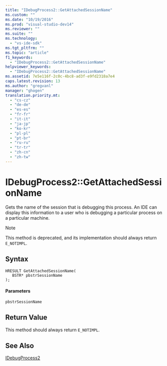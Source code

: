 ```yaml
---
title: "IDebugProcess2::GetAttachedSessionName"
ms.custom: ""
ms.date: "10/19/2016"
ms.prod: "visual-studio-dev14"
ms.reviewer: ""
ms.suite: ""
ms.technology: 
  - "vs-ide-sdk"
ms.tgt_pltfrm: ""
ms.topic: "article"
f1_keywords: 
  - "IDebugProcess2::GetAttachedSessionName"
helpviewer_keywords: 
  - "IDebugProcess2::GetAttachedSessionName"
ms.assetid: 7e5e116f-2c0c-4bc8-ad3f-e9fd2318a7e4
caps.latest.revision: 13
ms.author: "gregvanl"
manager: "ghogen"
translation.priority.mt: 
  - "cs-cz"
  - "de-de"
  - "es-es"
  - "fr-fr"
  - "it-it"
  - "ja-jp"
  - "ko-kr"
  - "pl-pl"
  - "pt-br"
  - "ru-ru"
  - "tr-tr"
  - "zh-cn"
  - "zh-tw"
---
```

# IDebugProcess2::GetAttachedSessionName
Gets the name of the session that is debugging this process. An IDE can display this information to a user who is debugging a particular process on a particular machine.  
  
> [!NOTE]
>  This method is deprecated, and its implementation should always return `E_NOTIMPL`.  
  
## Syntax  
  
```  
HRESULT GetAttachedSessionName(  
   BSTR* pbstrSessionName  
);  
```  
  
#### Parameters  
 `pbstrSessionName`  
  
## Return Value  
 This method should always return `E_NOTIMPL`.  
  
## See Also  
 [IDebugProcess2](../extensibility-debugger-reference/idebugprocess2.md)